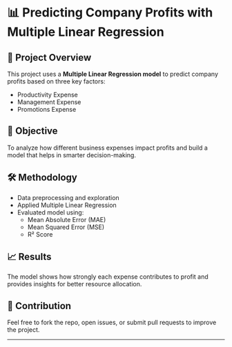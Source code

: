 # 📊 Predicting Company Profits with Multiple Linear Regression  

## 📌 Project Overview  
This project uses a **Multiple Linear Regression model** to predict company profits based on three key factors:  
- Productivity Expense  
- Management Expense  
- Promotions Expense  

## 🎯 Objective  
To analyze how different business expenses impact profits and build a model that helps in smarter decision-making.  

## 🛠️ Methodology  
- Data preprocessing and exploration  
- Applied Multiple Linear Regression  
- Evaluated model using:  
  - Mean Absolute Error (MAE)  
  - Mean Squared Error (MSE)  
  - R² Score  

## 📈 Results  
The model shows how strongly each expense contributes to profit and provides insights for better resource allocation.  

## 🤝 Contribution  
Feel free to fork the repo, open issues, or submit pull requests to improve the project.  

---
